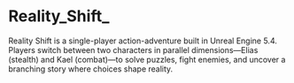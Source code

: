 # Reality_Shift_
Reality Shift is a single-player action-adventure built in Unreal Engine 5.4. Players switch between two characters in parallel dimensions—Elias (stealth) and Kael (combat)—to solve puzzles, fight enemies, and uncover a branching story where choices shape reality.
